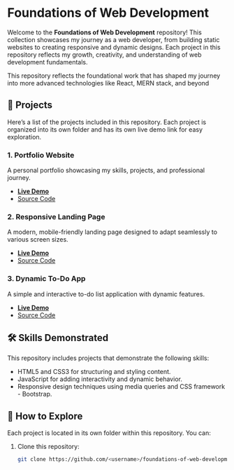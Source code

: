 # Foundations of Web Development

Welcome to the **Foundations of Web Development** repository! This collection showcases my journey as a web developer, from building static websites to creating responsive and dynamic designs. Each project in this repository reflects my growth, creativity, and understanding of web development fundamentals.

This repository reflects the foundational work that has shaped my journey into more advanced technologies like React, MERN stack, and beyond

## 🚀 Projects

Here’s a list of the projects included in this repository. Each project is organized into its own folder and has its own live demo link for easy exploration.

### 1. Portfolio Website
A personal portfolio showcasing my skills, projects, and professional journey.
- **[Live Demo]()**  
- [Source Code](.//)

### 2. Responsive Landing Page
A modern, mobile-friendly landing page designed to adapt seamlessly to various screen sizes.
- **[Live Demo]()**  
- [Source Code](.//)

### 3. Dynamic To-Do App
A simple and interactive to-do list application with dynamic features.
- **[Live Demo]()**  
- [Source Code](.//)

## 🛠️ Skills Demonstrated

This repository includes projects that demonstrate the following skills:
- HTML5 and CSS3 for structuring and styling content.
- JavaScript for adding interactivity and dynamic behavior.
- Responsive design techniques using media queries and CSS framework - Bootstrap.
<!-- Basic deployment using GitHub Pages.-->

## 📂 How to Explore

Each project is located in its own folder within this repository. You can:
1. Clone this repository:
   ```bash
   git clone https://github.com/<username>/foundations-of-web-development.git
